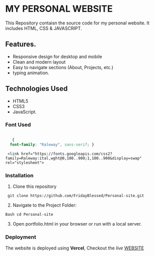 # MY PERSONAL WEBSITE

This Repository contaisn the source code for my personal website. It includes HTML, CSS & JAVASCRIPT.

## Features.

 - Responsive design for desktop and mobile
  - Clean and modern layout
  - Easy to navigate sections (About, Projects, etc.)
  - typing animation.

  ## Technologies Used
  - HTML5
  - CSS3
  - JavaScript.

  ### Font Used

  ```Css  

     {
    font-family: "Raleway", sans-serif; }
```

```
 <link href="https://fonts.googleapis.com/css2?family=Raleway:ital,wght@0,100..900;1,100..900&display=swap" rel="stylesheet">
```

  ### Installation
  1. Clone this repository

  ``` git clone https://github.com/FridayBlessed/Personal-site.git```

  2. Navigate to the Project Folder:

   
    Bash cd Personal-site
      
   3. Open portfolio.html in your browser or run with a local server.

   ### Deployment

   The website is deployed using **Vercel**, Checkout the _live_ [WEBSITE](https://personal-site-ten-flax-25.vercel.app/)
  
